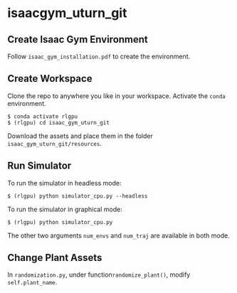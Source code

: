 # isaacgym_uturn_git

## Create Isaac Gym Environment
Follow `isaac_gym_installation.pdf` to create the environment.

## Create Workspace
Clone the repo to anywhere you like in your workspace. Activate the `conda` environment.
<br/>
```commandLine
$ conda activate rlgpu
$ (rlgpu) cd isaac_gym_uturn_git
```
Download the assets and place them in the folder `isaac_gym_uturn_git/resources`.

## Run Simulator
To run the simulator in headless mode:
```commandline
$ (rlgpu) python simulator_cpu.py --headless
```
To run the simulator in graphical mode:
```commandline
$ (rlgpu) python simulator_cpu.py
```
The other two arguments `num_envs` and `num_traj` are available in both mode.

## Change Plant Assets
In `randomization.py`, under function`randomize_plant()`, modify `self.plant_name`.
